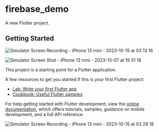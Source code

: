 # firebase_demo

A new Flutter project.

## Getting Started


![Simulator Screen Recording - iPhone 13 mini - 2023-10-15 at 03 13 16](https://github.com/RoySujon/firebase_prectice/assets/48433293/a39b9c25-32f8-4afa-8c09-8963d3b7c9fc)

![Simulator Screen Shot - iPhone 13 mini - 2023-10-07 at 19 31 18](https://github.com/RoySujon/firebase_prectice/assets/48433293/5bf1d3fb-43f3-4aa3-a47a-2ca771255a9d)

This project is a starting point for a Flutter application.

A few resources to get you started if this is your first Flutter project:

- [Lab: Write your first Flutter app](https://docs.flutter.dev/get-started/codelab)
- [Cookbook: Useful Flutter samples](https://docs.flutter.dev/cookbook)

For help getting started with Flutter development, view the
[online documentation](https://docs.flutter.dev/), which offers tutorials,
samples, guidance on mobile development, and a full API reference.

![Simulator Screen Recording - iPhone 13 mini - 2023-10-15 at 03 29 18](https://github.com/RoySujon/firebase_prectice/assets/48433293/f2f3e500-7b91-4161-b37d-3ea0887eb8e9)
